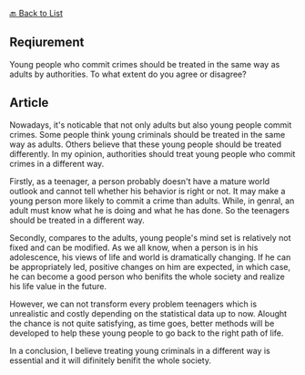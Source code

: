 [🔙 Back to List](../index.md)

## Reqiurement
Young people who commit crimes should be treated in the same way as adults by authorities. To what extent do you agree or disagree?

## Article
Nowadays, it's noticable that not only adults but also young people commit crimes. Some people think young criminals should be treated in the same way as adults. Others believe that these young people should be treated differently. In my opinion, authorities should treat young people who commit crimes in a different way.

Firstly, as a teenager, a person probably doesn't have a mature world outlook and cannot tell whether his behavior is right or not. It may make a young person more likely to commit a crime than adults. While, in genral, an adult must know what he is doing and what he has done. So the teenagers should be treated in a different way.

Secondly, compares to the adults, young people's mind set is relatively not fixed and can be modified. As we all know, when a person is in his adolescence, his views of life and world is dramatically changing. If he can be appropriately led, positive changes on him are expected, in which case, he can become a good person who benifits the whole society and realize his life value in the future.

However, we can not transform every problem teenagers which is unrealistic and costly depending on the statistical data up to now. Alought the chance is not quite satisfying, as time goes, better methods will be developed to help these young people to go back to the right path of life.

In a conclusion, I believe treating young criminals in a different way is essential and it will difinitely benifit the whole society.